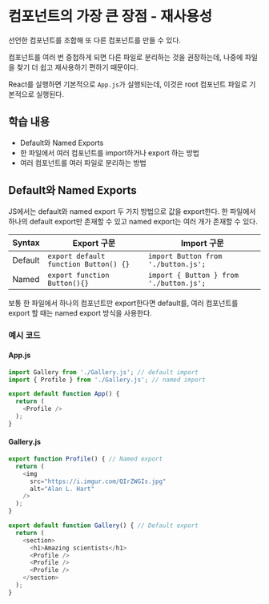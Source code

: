 # 컴포넌트의 가장 큰 장점 - 재사용성
선언한 컴포넌트를 조합해 또 다른 컴포넌트를 만들 수 있다.

컴포넌트를 여러 번 중첩하게 되면 다른 파일로 분리하는 것을 권장하는데, 나중에 파일을 찾기 더 쉽고 재사용하기 편하기 때문이다.

React를 실행하면 기본적으로 `App.js`가 실행되는데, 이것은 root 컴포넌트 파일로 기본적으로 실행된다.

## 학습 내용
- Default와 Named Exports
- 한 파일에서 여러 컴포넌트를 import하거나 export 하는 방법
- 여러 컴포넌트를 여러 파일로 분리하는 방법

## Default와 Named Exports

JS에서는 default와 named export 두 가지 방법으로 값을 export한다. 한 파일에서 하나의 default export만 존재할 수 있고 named export는 여러 개가 존재할 수 있다.

| Syntax   | Export 구문                          | Import 구문                         |
|----------|--------------------------------------|-------------------------------------|
| Default  | `export default function Button() {}` | `import Button from './button.js';` |
| Named    | `export function Button(){}`         | `import { Button } from './button.js';` |

보통 한 파일에서 하나의 컴포넌트만 export한다면 default를, 여러 컴포넌트를 export 할 때는 named export 방식을 사용한다.

### 예시 코드

#### App.js
```javascript
import Gallery from './Gallery.js'; // default import
import { Profile } from './Gallery.js'; // named import

export default function App() {
  return (
    <Profile />
  );
}
```

#### Gallery.js
```javascript
export function Profile() { // Named export
  return (
    <img
      src="https://i.imgur.com/QIrZWGIs.jpg"
      alt="Alan L. Hart"
    />
  );
}

export default function Gallery() { // Default export
  return (
    <section>
      <h1>Amazing scientists</h1>
      <Profile />
      <Profile />
      <Profile />
    </section>
  );
}